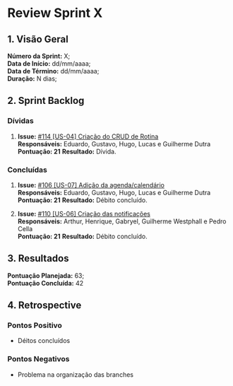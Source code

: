 # Review Sprint X

## 1. Visão Geral

**Número da Sprint:** X;<br>
**Data de Início:** dd/mm/aaaa;<br>
**Data de Término:** dd/mm/aaaa;<br>
**Duração:** N dias;<br>

## 2. Sprint Backlog

### Dívidas

1. **Issue:** [#114 [US-04] Criação do CRUD de Rotina ](https://github.com/fga-eps-mds/2023-2-GEROcuidado-Doc/issues/114)<br>
   **Responsáveis:** Eduardo, Gustavo, Hugo, Lucas e Guilherme Dutra <br>
   **Pontuação: 21**
   **Resultado:** <span class="tarefa-divida">Dívida</span>.

### Concluídas

1. **Issue:** [#106 [US-07] Adição da agenda/calendário ](https://github.com/fga-eps-mds/2023-2-GEROcuidado-Doc/issues/106)<br>
   **Responsáveis:** Eduardo, Gustavo, Hugo, Lucas e Guilherme Dutra <br>
   **Pontuação: 21**
   **Resultado:** Débito concluído.

2. **Issue:** [#110 [US-06] Criação das notificações ](https://github.com/fga-eps-mds/2023-2-GEROcuidado-Doc/issues/110)<br>
   **Responsáveis:** Arthur, Henrique, Gabryel, Guilherme Westphall e Pedro Cella <br>
   **Pontuação: 21**
   **Resultado:** Débito concluído.

## 3. Resultados

**Pontuação Planejada:** 63;<br>
**Pontuação Concluída:** 42<br>

## 4. Retrospective

### Pontos Positivo

- Déitos concluídos

### Pontos Negativos

- Problema na organização das branches
